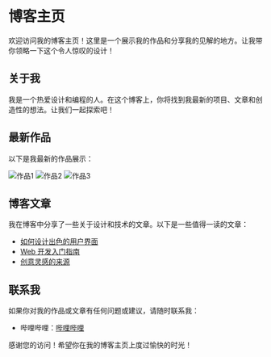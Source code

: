 # 博客主页

欢迎访问我的博客主页！这里是一个展示我的作品和分享我的见解的地方。让我带你领略一下这个令人惊叹的设计！

## 关于我

我是一个热爱设计和编程的人。在这个博客上，你将找到我最新的项目、文章和创造性的想法。让我们一起探索吧！

## 最新作品

以下是我最新的作品展示：

![作品1](🐱‍👤)
![作品2](🐱‍💻)
![作品3](🐱‍👓)

## 博客文章

我在博客中分享了一些关于设计和技术的文章。以下是一些值得一读的文章：

- [如何设计出色的用户界面](ヾ(≧▽≦*)o)
- [Web 开发入门指南](ψ(｀∇´)ψ)
- [创意灵感的来源]((～￣▽￣)～)

## 联系我

如果你对我的作品或文章有任何问题或建议，请随时联系我：

- 哔哩哔哩：[哔哩哔哩](https://space.bilibili.com/178099191)

感谢您的访问！希望你在我的博客主页上度过愉快的时光！

